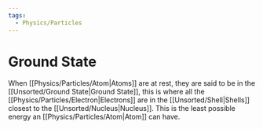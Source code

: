 ```yaml
---
tags:
  - Physics/Particles
---
```

# Ground State
When [[Physics/Particles/Atom|Atoms]] are at rest, they are said to be in the [[Unsorted/Ground State|Ground State]], this is where all the [[Physics/Particles/Electron|Electrons]] are in the [[Unsorted/Shell|Shells]] closest to the [[Unsorted/Nucleus|Nucleus]]. This is the least possible energy an [[Physics/Particles/Atom|Atom]] can have.